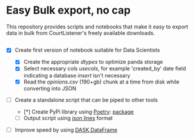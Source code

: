 # Easy Bulk export, no cap
This repository provides scripts and notebooks that make it easy to export data in bulk from CourtListener's freely available downloads.

##
* [x] Create first version of notebook suitable for Data Scientists
  * [x] Create the appropriate _dtypes_ to optimize panda storage
  * [x] Select necessary cols _usecols_, for example 'created_by' date field indicating a database _insert_ isn't necessary
  * [x] Read the _opinions.csv_ (190+gb) chunk at a time from disk while converting into JSON
* [ ] Create a standalone script that can be piped to other tools
  * [*] Create PyPi library using [Poetry](https://python-poetry.org/): [package](https://pypi.org/project/lil-nocap)
  * [ ] Output script using [json lines](https://jsonlines.org/examples/) format
* [ ] Improve speed by using [DASK DataFrame](https://docs.dask.org/en/stable/dataframe.html)

